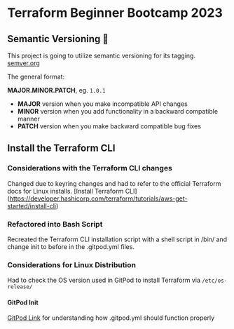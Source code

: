 # Terraform Beginner Bootcamp 2023

## Semantic Versioning :mage:

This project is going to utilize semantic versioning for its tagging. [semver.org](https://semver.org)

The general format:

**MAJOR.MINOR.PATCH**, eg. `1.0.1`

- **MAJOR** version when you make incompatible API changes
- **MINOR** version when you add functionality in a backward compatible manner
- **PATCH** version when you make backward compatible bug fixes

## Install the Terraform CLI

### Considerations with the Terraform CLI changes
Changed due to keyring changes and had to refer to the official Terraform docs for Linux installs.
[Install Terraform CLI] (https://developer.hashicorp.com/terraform/tutorials/aws-get-started/install-cli)


### Refactored into Bash Script
Recreated the Terraform CLI installation script with a shell script in /bin/ and change init to before in the .gitpod.yml files.

### Considerations for Linux Distribution
Had to check the OS version used in GitPod to install Terraform via 
```/etc/os-release/```

#### GitPod Init
[GitPod Link](https://www.gitpod.io/docs/configure/workspaces/tasks) for understanding how .gitpod.yml should function properly